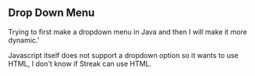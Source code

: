 ## Drop Down Menu

Trying to first make a dropdown menu in Java and then I will make it more dynamic.'

Javascript itself does not support a dropdown option so it wants to use HTML, I don't know if Streak can use HTML.
